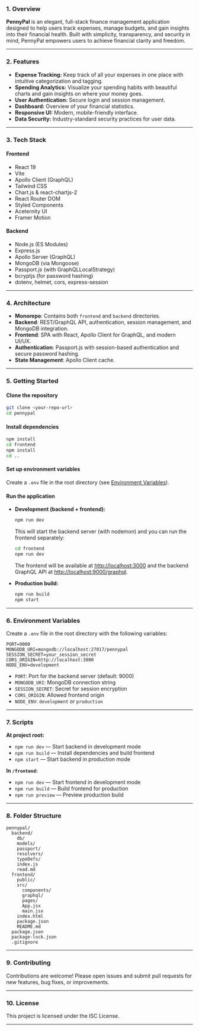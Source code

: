 
### 1. Overview

**PennyPal** is an elegant, full-stack finance management application designed to help users track expenses, manage budgets, and gain insights into their financial health. Built with simplicity, transparency, and security in mind, PennyPal empowers users to achieve financial clarity and freedom.

---

### 2. Features

- **Expense Tracking:** Keep track of all your expenses in one place with intuitive categorization and tagging.
- **Spending Analytics:** Visualize your spending habits with beautiful charts and gain insights on where your money goes.
- **User Authentication:** Secure login and session management.
- **Dashboard:** Overview of your financial statistics.
- **Responsive UI:** Modern, mobile-friendly interface.
- **Data Security:** Industry-standard security practices for user data.

---

### 3. Tech Stack

#### **Frontend**
- React 19
- Vite
- Apollo Client (GraphQL)
- Tailwind CSS
- Chart.js & react-chartjs-2
- React Router DOM
- Styled Components
- Aceternity UI
- Framer Motion

#### **Backend**
- Node.js (ES Modules)
- Express.js
- Apollo Server (GraphQL)
- MongoDB (via Mongoose)
- Passport.js (with GraphQLLocalStrategy)
- bcryptjs (for password hashing)
- dotenv, helmet, cors, express-session

---

### 4. Architecture

- **Monorepo**: Contains both `frontend` and `backend` directories.
- **Backend**: REST/GraphQL API, authentication, session management, and MongoDB integration.
- **Frontend**: SPA with React, Apollo Client for GraphQL, and modern UI/UX.
- **Authentication**: Passport.js with session-based authentication and secure password hashing.
- **State Management**: Apollo Client cache.

---

### 5. Getting Started

#### **Clone the repository**
```bash
git clone <your-repo-url>
cd pennypal
```

#### **Install dependencies**
```bash
npm install
cd frontend
npm install
cd ..
```

#### **Set up environment variables**
Create a `.env` file in the root directory (see [Environment Variables](#environment-variables)).

#### **Run the application**
- **Development (backend + frontend):**
  ```bash
  npm run dev
  ```
  This will start the backend server (with nodemon) and you can run the frontend separately:
  ```bash
  cd frontend
  npm run dev
  ```
  The frontend will be available at [http://localhost:3000](http://localhost:3000) and the backend GraphQL API at [http://localhost:9000/graphql](http://localhost:9000/graphql).

- **Production build:**
  ```bash
  npm run build
  npm start
  ```

---

### 6. Environment Variables

Create a `.env` file in the root directory with the following variables:

```env
PORT=9000
MONGODB_URI=mongodb://localhost:27017/pennypal
SESSION_SECRET=your_session_secret
CORS_ORIGIN=http://localhost:3000
NODE_ENV=development
```

- `PORT`: Port for the backend server (default: 9000)
- `MONGODB_URI`: MongoDB connection string
- `SESSION_SECRET`: Secret for session encryption
- `CORS_ORIGIN`: Allowed frontend origin
- `NODE_ENV`: `development` or `production`

---

### 7. Scripts

**At project root:**
- `npm run dev` — Start backend in development mode
- `npm run build` — Install dependencies and build frontend
- `npm start` — Start backend in production mode

**In `/frontend`:**
- `npm run dev` — Start frontend in development mode
- `npm run build` — Build frontend for production
- `npm run preview` — Preview production build

---

### 8. Folder Structure

```
pennypal/
  backend/
    db/
    models/
    passport/
    resolvers/
    typeDefs/
    index.js
    read.md
  frontend/
    public/
    src/
      components/
      graphql/
      pages/
      App.jsx
      main.jsx
    index.html
    package.json
    README.md
  package.json
  package-lock.json
  .gitignore
```

---

### 9. Contributing

Contributions are welcome! Please open issues and submit pull requests for new features, bug fixes, or improvements.

---

### 10. License

This project is licensed under the ISC License.

---

